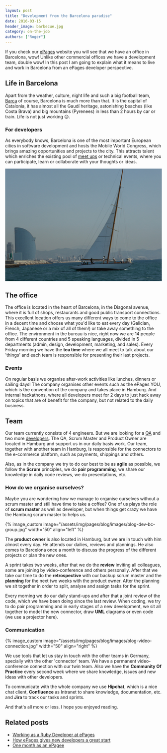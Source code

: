 ```yaml
---
layout: post
title: "Development from the Barcelona paradise"
date: 2016-03-15
header_image: barbecue.jpg
category: on-the-job
authors: ["Roger"]
---
```


If you check our [ePages](http://www.epages.com) website you will see that we have an office in Barcelona, wow!
Unlike other commercial offices we have a development team, double wow!
In this post I am going to explain what it means to live and work in Barcelona from an ePages developer perspective.

## Life in Barcelona

Apart from the weather, culture, night life and such a big football team, [Barça](http://fcbarcelona.com) of course, Barcelona is much more than that.
It is the capital of Catalonia, it has almost all the Gaudí heritage, astonishing beaches (like Costa Brava) and big mountains (Pyrenees) in less than 2 hours by car or train.
Life is not just working 😉.

### For developers

As everybody knows, Barcelona is one of the most important European cities in software development and hosts the Mobile World Congress, which brings amazing opportunities and projects to the city. This attracts talent which enriches the existing pool of [meet ups](http://www.meetup.com/cities/es/barcelona/) or technical events, where you can participate, learn or collaborate with your thoughts or ideas.

![](/assets/img/pages/blog/images/blog-trivia.jpg)

## The office

The office is located in the heart of Barcelona, in the Diagonal avenue, where it is full of shops, restaurants and good public transport connections.
This excellent location offers us many different ways to come to the office in a decent time and choose what you'd like to eat every day (Galician, French, Japanese or a mix of all of them!) or take away something to the office.
The environment in the bureau is nice, right now we are 14 people from 4 different countries and 5 speaking languages, divided in 5 departments (admin, design, development, marketing, and sales).
Every Friday morning we have the **tea time** where we all meet to talk about our 'things' and each team is responsible for presenting their last projects.

### Events

On regular basis we organise after-work activities like lunches, dinners or sailing days!
The company organises other events such as the ePages YOU, which is the convention of the company and takes place in Hamburg.
And internal hackathons, where all developers meet for 2 days to just hack away on topics that are of benefit for the company, but not related to the daily business.

## Team

Our team currently consists of 4 engineers. But we are looking for a [QA](http://www.epages.com/en/career/jobs/QA_BCN-HH.php) and two more [developers](http://www.epages.com/en/career/jobs/software-developer.php).
The QA, Scrum Master and Product Owner are located in Hamburg and support us in our daily basis work.
Our team, together with another team in Hamburg, is responsible for the connectors to the e-commerce platform, such as payments, shippings and others.

Also, as in the company we try to do our best to be as **agile** as possible, we follow the **Scrum** principles, we do **pair programming**, we share our knowledge in daily code reviews, we do presentations, etc.

### How do we organise ourselves?

Maybe you are wondering how we manage to organise ourselves without a scrum master and still have time to take a coffee?
One of us plays the role of **scrum master** as well as developer, but when things get crazy we have the Hamburg scrum master to helps us.

{% image_custom image="/assets/img/pages/blog/images/blog-dev-bc-group.jpg" width="50" align="left" %}

The **product owner** is also located in Hamburg, but we are in touch with him almost every day. He attends our dailies, reviews and plannings.
He also comes to Barcelona once a month to discuss the progress of the different projects or plan the new ones.

A sprint takes two weeks, after that we do the **review** inviting all colleagues, some are joining by video-conference and others personally.
After that we take our time to do the **retrospective** with our backup scrum master and the **planning** for the next two weeks with the product owner.
After the planning we sit together in order to split, analyse and assign tasks for the sprint.

Every morning we do our daily stand-ups and after that a joint review of the code, which we have been doing since the last review.
When coding, we try to do pair programming and in early stages of a new development, we sit all together to model the new connector, draw **UML** diagrams or even code (we use a projector here).

### Communication

{% image_custom image="/assets/img/pages/blog/images/blog-video-connection.jpg" width="50" align="right" %}

We use tools that let us stay in touch with the other teams in Germany, specially with the other 'connector' team.
We have a permanent video-conference connection with our twin team.
Also we have the **Community Of Practice** every second week where we share knowledge, issues and new ideas with other developers.

To communicate with the whole company we use **Hipchat**, which is a nice chat client, **Confluence** as Intranet to share knowledge, documentation, etc. and **Jira** to track our tasks and sprints.

And that's all more or less. I hope you enjoyed reading.

## Related posts

* [Working as a Ruby Developer at ePages](https://developer.epages.com/blog/2016/02/04/working-as-a-ruby-developer-at-epages.html)
* [How ePages gives new developers a great start](https://developer.epages.com/blog/2015/07/07/how-epages-gives-new-developers-a-great-start.html)
* [One month as an ePagee](https://developer.epages.com/blog/2015/08/11/one-month-as-an-epagee.html)
